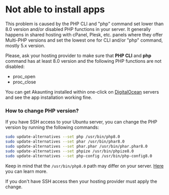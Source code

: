 Not able to install apps
========================

This problem is caused by the PHP CLI and "php" command set lower than 8.0 version and/or disabled PHP functions in your server. It generally happens in shared hosting with cPanel, Plesk, etc. panels where they offer Multi-PHP versions and set the lowest one for CLI and/or "php" command, mostly 5.x version.

Please, ask your hosting provider to make sure that **PHP CLI** and **php** command has at least 8.0 version and the following PHP functions are not disabled:

- proc_open
- proc_close

You can get Akaunting installed within one-click on [DigitalOcean](https://bit.ly/akaunting-do-start) servers and see the app installation working fine.

### How to change PHP version?

If you have SSH access to your Ubuntu server, you can change the PHP version by running the following commands:

```bash
sudo update-alternatives --set php /usr/bin/php8.0
sudo update-alternatives --set phar /usr/bin/phar8.0
sudo update-alternatives --set phar.phar /usr/bin/phar.phar8.0
sudo update-alternatives --set phpize /usr/bin/phpize8.0
sudo update-alternatives --set php-config /usr/bin/php-config8.0
```

Keep in mind that the `/usr/bin/php8.0` path may differ on your server. [Here](https://tecadmin.net/switch-between-multiple-php-version-on-ubuntu) you can learn more.

If you don't have SSH access then your hosting provider must apply the change.
